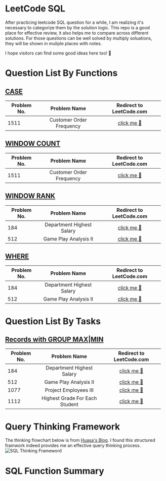 # LeetCode SQL


After practicing leetcode SQL question for a while, I am realizing it's necessary to categorize them by the solution logic. This repo is a good place for effective review, it also helps me to compare across different solutions. For those questions can be well solved by multiply soluations, they will be shown in muliple places with notes.

I hope visitors can find some good ideas here too! :raised_hands:


# Question List By Functions
## [CASE](https://github.com/stellapeng/LeetCode-SQL/tree/main/CASE)
| Problem No.      | Problem Name          | Redirect to LeetCode.com  |
| ------------- |:-------------:| :-----:|
| 1511     | Customer Order Frequency | [click me :dizzy: ](https://leetcode.com/problems/customer-order-frequency/) |


## [WINDOW COUNT](https://github.com/stellapeng/LeetCode-SQL/tree/main/WINDOW%20COUNT)
| Problem No.      | Problem Name          | Redirect to LeetCode.com  |
| ------------- |:-------------:| :-----:|
| 1511     | Customer Order Frequency | [click me :dizzy: ](https://leetcode.com/problems/customer-order-frequency/) |


## [WINDOW RANK](https://github.com/stellapeng/LeetCode-SQL/tree/main/WINDOW%20RANK)
| Problem No.      | Problem Name          | Redirect to LeetCode.com  |
| ------------- |:-------------:| :-----:|
| 184     | Department Highest Salary | [click me :dizzy: ](https://leetcode.com/problems/department-highest-salary/)|
| 512     | Game Play Analysis II | [click me :dizzy: ](https://leetcode.com/problems/game-play-analysis-ii/)|

## [WHERE](https://github.com/stellapeng/LeetCode-SQL/tree/main/WINDOW%20RANK)
| Problem No.      | Problem Name          | Redirect to LeetCode.com  |
| ------------- |:-------------:| :-----:|
| 184     | Department Highest Salary | [click me :dizzy: ](https://leetcode.com/problems/department-highest-salary/)|
| 512     | Game Play Analysis II | [click me :dizzy: ](https://leetcode.com/problems/game-play-analysis-ii/)|


# Question List By Tasks
## [Records with GROUP MAX|MIN](https://github.com/stellapeng/LeetCode-SQL/tree/main/By%20Tasks/Records%20with%20GROUP%20MAX:MIN)
 Problem No.      | Problem Name          | Redirect to LeetCode.com  |
| ------------- |:-------------:| :-----:|
| 184     | Department Highest Salary | [click me :dizzy: ](https://leetcode.com/problems/department-highest-salary/)|
| 512     | Game Play Analysis II | [click me :dizzy: ](https://leetcode.com/problems/game-play-analysis-ii/)|
| 1077    | Project Employees III | [click me :dizzy: ](https://leetcode.com/problems/project-employees-iii/)|
| 1112    | Highest Grade For Each Student | [click me :dizzy: ](https://leetcode.com/problems/highest-grade-for-each-student/)|


# Query Thinking Framework
The thinking flowchart below is from [Huasa's Blog](https://huasadata.com/learning-sql-what-i-learned-after-100-leetcode-sql-questions/). I found this structured framwork indeed provides me an effective query thinking process.
![SQL Thinking Frameword](https://i0.wp.com/huasadata.com/wp-content/uploads/2020/10/SQL-queries-flowchart_add-window-function.png?resize=768%2C608&ssl=1)

# SQL Function Summary
